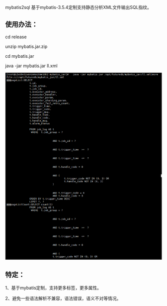 mybatis2sql 基于mybatis-3.5.4定制支持静态分析XML文件输出SQL指纹。

## 使用办法：
cd release

unzip mybatis.jar.zip

cd mybatis.jar

java -jar mybatis.jar ll.xml

![案例](/release/help.PNG)

## 特定：
1、基于mybatis定制，支持更多标签，更多属性。

2、避免一些语法解析不兼容，语法错误，语义不对等情况。

